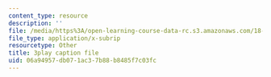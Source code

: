 ```yaml
---
content_type: resource
description: ''
file: /media/https%3A/open-learning-course-data-rc.s3.amazonaws.com/18-06-linear-algebra-spring-2010/06a94957db071ac37b88b8485f7c03fc_TSdXJw83kyA.srt
file_type: application/x-subrip
resourcetype: Other
title: 3play caption file
uid: 06a94957-db07-1ac3-7b88-b8485f7c03fc
---
```

